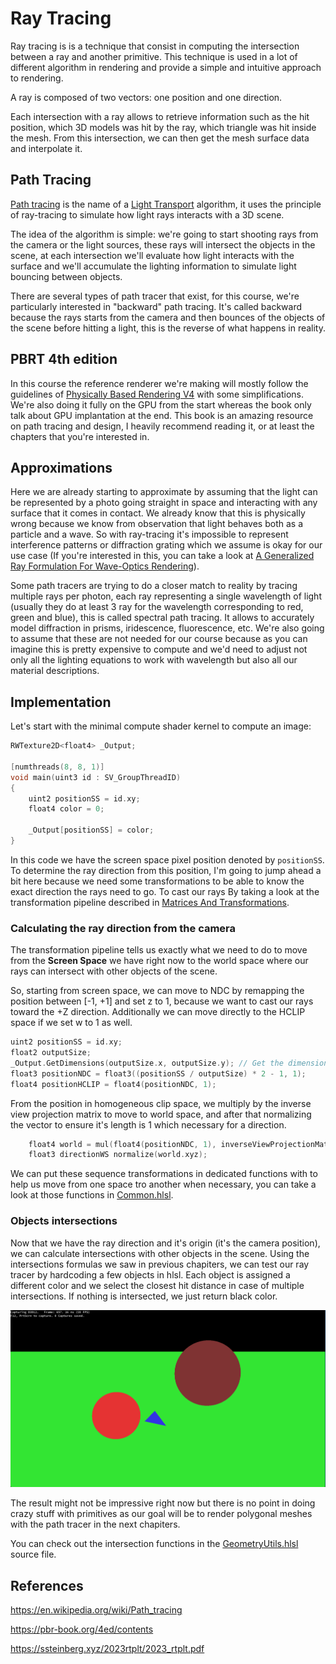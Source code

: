 # Ray Tracing

Ray tracing is is a technique that consist in computing the intersection between a ray and another primitive. This technique is used in a lot of different algorithm in rendering and provide a simple and intuitive approach to rendering.

A ray is composed of two vectors: one position and one direction.

Each intersection with a ray allows to retrieve information such as the hit position, which 3D models was hit by the ray, which triangle was hit inside the mesh. From this intersection, we can then get the mesh surface data and interpolate it.

## Path Tracing

[Path tracing](https://en.wikipedia.org/wiki/Path_tracing) is the name of a [Light Transport](https://en.wikipedia.org/wiki/Light_transport_theory) algorithm, it uses the principle of ray-tracing to simulate how light rays interacts with a 3D scene.

The idea of the algorithm is simple: we're going to start shooting rays from the camera or the light sources, these rays will intersect the objects in the scene, at each intersection we'll evaluate how light interacts with the surface and we'll accumulate the lighting information to simulate light bouncing between objects.

There are several types of path tracer that exist, for this course, we're particularly interested in "backward" path tracing. It's called backward because the rays starts from the camera and then bounces of the objects of the scene before hitting a light, this is the reverse of what happens in reality.

## PBRT 4th edition

In this course the reference renderer we're making will mostly follow the guidelines of [Physically Based Rendering V4](https://pbr-book.org/4ed/contents) with some simplifications. We're also doing it fully on the GPU from the start whereas the book only talk about GPU implantation at the end. This book is an amazing resource on path tracing and design, I heavily recommend reading it, or at least the chapters that you're interested in.

## Approximations

Here we are already starting to approximate by assuming that the light can be represented by a photo going straight in space and interacting with any surface that it comes in contact. We already know that this is physically wrong because we know from observation that light behaves both as a particle and a wave. So with ray-tracing it's impossible to represent interference patterns or diffraction grating which we assume is okay for our use case (If you're interested in this, you can take a look at [A Generalized Ray Formulation For Wave-Optics Rendering](https://ssteinberg.xyz/2023rtplt/2023_rtplt.pdf)).

Some path tracers are trying to do a closer match to reality by tracing multiple rays per photon, each ray representing a single wavelength of light (usually they do at least 3 ray for the wavelength corresponding to red, green and blue), this is called spectral path tracing. It allows to accurately model diffraction in prisms, iridescence, fluorescence, etc. We're also going to assume that these are not needed for our course because as you can imagine this is pretty expensive to compute and we'd need to adjust not only all the lighting equations to work with wavelength but also all our material descriptions.

## Implementation

Let's start with the minimal compute shader kernel to compute an image:

```c
RWTexture2D<float4> _Output;

[numthreads(8, 8, 1)]
void main(uint3 id : SV_GroupThreadID)
{
    uint2 positionSS = id.xy;
    float4 color = 0;

    _Output[positionSS] = color;
}
```

In this code we have the screen space pixel position denoted by `positionSS`. To determine the ray direction from this position, I'm going to jump ahead a bit here because we need some transformations to be able to know the exact direction the rays need to go. To cast our rays By taking a look at the transformation pipeline described in [Matrices And Transformations](MatricesAndTransformations.md).

### Calculating the ray direction from the camera

The transformation pipeline tells us exactly what we need to do to move from the **Screen Space** we have right now to the world space where our rays can intersect with other objects of the scene.

So, starting from screen space, we can move to NDC by remapping the position between [-1, +1] and set z to 1, because we want to cast our rays toward the +Z direction. Additionally we can move directly to the HCLIP space if we set w to 1 as well.

```c
uint2 positionSS = id.xy;
float2 outputSize;
_Output.GetDimensions(outputSize.x, outputSize.y); // Get the dimension of the output to remap the screen position.
float3 positionNDC = float3((positionSS / outputSize) * 2 - 1, 1);
float4 positionHCLIP = float4(positionNDC, 1);
```

From the position in homogeneous clip space, we multiply by the inverse view projection matrix to move to world space, and after that normalizing the vector to ensure it's length is 1 which necessary for a direction.

```c
    float4 world = mul(float4(positionNDC, 1), inverseViewProjectionMatrix);
    float3 directionWS normalize(world.xyz);
```

We can put these sequence transformations in dedicated functions with to help us move from one space tro another when necessary, you can take a look at those functions in [Common.hlsl](https://github.com/alelievr/Modern-Rendering-Introduction/blob/master/ModernRenderer/assets/shaders/Common.hlsl).

### Objects intersections

Now that we have the ray direction and it's origin (it's the camera position), we can calculate intersections with other objects in the scene. Using the intersections formulas we saw in previous chapiters, we can test our ray tracer by hardcoding a few objects in hlsl. Each object is assigned a different color and we select the closest hit distance in case of multiple intersections. If nothing is intersected, we just return black color.

![](Media/Recordings/Hardcoded%20Scene%2000.png)

The result might not be impressive right now but there is no point in doing crazy stuff with primitives as our goal will be to render polygonal meshes with the path tracer in the next chapiters.

You can check out the intersection functions in the [GeometryUtils.hlsl](https://github.com/alelievr/Modern-Rendering-Introduction/blob/master/ModernRenderer/assets/shaders/GeometryUtils.hlsl) source file.

## References

https://en.wikipedia.org/wiki/Path_tracing

https://pbr-book.org/4ed/contents

https://ssteinberg.xyz/2023rtplt/2023_rtplt.pdf
